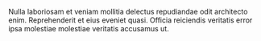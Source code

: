 Nulla laboriosam et veniam mollitia delectus repudiandae odit architecto enim.
Reprehenderit et eius eveniet quasi.
Officia reiciendis veritatis error ipsa molestiae molestiae veritatis accusamus ut.